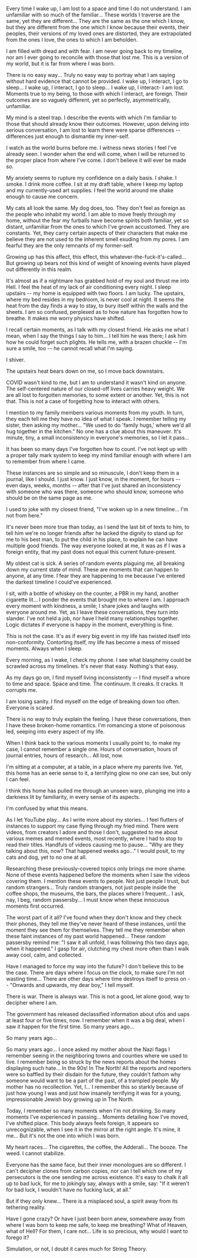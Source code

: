 Every time I wake up, I am lost to a space and time I do not understand. I am unfamiliar with so much of the familiar... These worlds I traverse are the same, yet they are different... They are the same as the one which I know, but they are different from the one which I know because their events, their peoples, their versions of my loved ones are distorted, they are extrapolated from the ones I love, the ones to which I am beholden.

I am filled with dread and with fear. I am never going back to my timeline, nor am I ever going to reconcile with those that lost me. This is a version of my world, but it is far from where I was born.

There is no easy way... Truly no easy way to portray what I am saying without hard evidence that cannot be provided. I wake up, I interact, I go to sleep... I wake up, I interact, I go to sleep... I wake up, I interact- I am lost. Moments true to my being, to those with which I interact, are foreign. Their outcomes are so vaguely different, yet so perfectly, asymmetrically, unfamiliar.

My mind is a steel trap. I describe the events with which I'm familiar to those that should already know their outcomes. However, upon delving into serious conversation, I am lost to learn there were sparse differences -- differences just enough to dismantle my inner-self.

I watch as the world burns before me. I witness news stories I feel I've already seen. I wonder when the end will come, when I will be returned to the proper place from where I've come. I don't believe it will ever be made so.

My anxiety seems to rupture my confidence on a daily basis. I shake. I smoke. I drink more coffee. I sit at my draft table, where I keep my laptop and my currently-used art supplies. I feel the world around me shake enough to cause me concern.

My cats all look the same. My dog does, too. They don't feel as foreign as the people who inhabit my world. I am able to move freely through my home, without the fear my furballs have become spirits both familiar, yet so distant, unfamiliar from the ones to which I've grown accustomed. They are constants. Yet, they carry certain aspects of their characters that make me believe they are not used to the inherent smell exuding from my pores. I am fearful they are the only remnants of my former-self.

Growing up has this affect, this effect, this whatever-the-fuck-it's-called... But growing up bears not this kind of weight of knowing events have played out differently in this realm.

It's almost as if a nightmare has grabbed hold of my soul and thrust me into Hell. I feel the heat of my lack of air conditioning every night. I sleep upstairs -- my home is equipped with two floors. I am lucky. The upstairs, where my bed resides in my bedroom, is never cool at night. It seems the heat from the day finds a way to stay, to bury itself within the walls and the sheets. I am so confused, perplexed as to how nature has forgotten how to breathe. It makes me worry physics have shifted.

I recall certain moments, as I talk with my closest friend. He asks me what I mean, when I say the things I say to him... I tell him he was there; I ask him how he could forget such plights. He tells me, with a brazen chuckle -- I'm sure a smile, too -- he cannot recall what I'm saying.

I shiver.

The upstairs heat bears down on me, so I move back downstairs.

COVID wasn't kind to me, but I am to understand it wasn't kind on anyone. The self-centered nature of our closed-off lives carries heavy weight. We are all lost to forgotten memories, to some extent or another. Yet, this is not that. This is not a case of forgetting how to interact with others.

I mention to my family members various moments from my youth. In turn, they each tell me they have no idea of what I speak. I remember telling my sister, then asking my mother... "We used to do 'family hugs,' where we'd all hug together in the kitchen." No one has a clue about this maneuver. It's minute, tiny, a small inconsistency in everyone's memories, so I let it pass...

It has been so many days I've forgotten how to count. I've not kept up with a proper tally mark system to keep my mind familiar enough with where I am to remember from where I came.

These instances are so simple and so minuscule, I don't keep them in a journal, like I should. I just know. I just know, in the moment, for hours -- even days, weeks, months -- after that I've just shared an inconsistency with someone who was there, someone who should know, someone who should be on the same page as me.

I used to joke with my closest friend, "I've woken up in a new timeline... I'm not from here."

It's never been more true than today, as I send the last bit of texts to him, to tell him we're no longer friends after he lacked the dignity to stand up for me to his best man, to put the child in his place, to explain he can have multiple good friends. The way everyone looked at me, it was as if I was a foreign entity, that my past does not equal this current future-present.

My oldest cat is sick. A series of random events plaguing me, all breaking down my current state of mind. These are moments that can happen to anyone, at any time. I fear they are happening to me because I've entered the darkest timeline I could've experienced.

I sit, with a bottle of whiskey on the counter, a PBR in my hand, another cigarette lit... I ponder the events that brought me to where I am. I approach every moment with kindness, a smile; I share jokes and laughs with everyone around me. Yet, as I leave these conversations, they turn into slander. I've not held a job, nor have I held many relationships together. Logic dictates if everyone is happy in the moment, everything is fine.

This is not the case. It's as if every big event in my life has twisted itself into non-conformity. Contorting itself, my life has become a mess of missed moments. Always when I sleep.

Every morning, as I wake, I check my phone. I see what blasphemy could be scrawled across my timelines. It's never that easy. Nothing's that easy.

As my days go on, I find myself living inconsistently -- I find myself a whore to time and space. Space and time. The continuum. It creaks. It cracks. It corrupts me.

I am losing sanity. I find myself on the edge of breaking down too often. Everyone is scared.

There is no way to truly explain the feeling. I have these conversations, then I have these broken-home romantics. I'm romancing a stone of poisonous led, seeping into every aspect of my life.

When I think back to the various moments I usually point to, to make my case, I cannot remember a single one. Hours of conversation, hours of journal entries, hours of research... All lost, now.

I'm sitting at a computer, at a table, in a place where my parents live. Yet, this home has an eerie sense to it, a terrifying glow no one can see, but only I can feel.

I think this home has pulled me through an unseen warp, plunging me into a darkness lit by familiarity, in every sense of its aspects. 

I'm confused by what this means.

As I let YouTube play... As I write more about my stories... I feel flutters of instances to support my case flying through my fried mind. There were videos, from creators I adore and those I don't, suggested to me about various memes and memed events, most recently, where I had to stop to read their titles. Handfuls of videos causing me to pause... "Why are they talking about this, now? That happened weeks ago..." I would posit, to my cats and dog, yet to no one at all.

Researching these previously-covered topics only brings me more shame. None of these events happened before the moments when I saw the videos covering them. I mention these events to people. Not just people I trust, but random strangers... Truly random strangers, not just people inside the coffee shops, the museums, the bars, the places where I frequent... I ask, nay, I beg, random passersby... I must know when these innocuous moments first occurred.

The worst part of it all? I've found when they don't know and they check their phones, they tell me they've never heard of these instances, until the moment they see them for themselves. They tell me they remember when these faint instances of my past world happened... These random passersby remind me: "I saw it all unfold, I was following this two days ago, when it happened." I gasp for air, clutching my chest more often than I walk away cool, calm, and collected.

Have I managed to force my way into the future? I don't believe this to be the case. There are days where I focus on the clock, to make sure I'm not wasting time... There are other days where time destroys itself to press on -- "Onwards and upwards, my dear boy," I tell myself.

There is war. There is always war. This is not a good, let alone good, way to decipher where I am.

The government has released declassified information about ufos and uaps at least four or five times, now. I remember when it was a big deal, when I saw it happen for the first time. So many years ago...

So many years ago...

So many years ago... I once asked my mother about the Nazi flags I remember seeing in the neighboring towns and counties where we used to live. I remember being so struck by the news reports about the homes displaying such hate... In the 90s! In The North! All the reports and reporters were so baffled by their disdain for the future, they couldn't fathom why someone would want to be a part of the past, of a trampled people. My mother has no recollection. Yet, I... I remember this so starkly because of just how young I was and just how insanely terrifying it was for a young, impressionable Jewish boy growing up in The North.

Today, I remember so many moments when I'm not drinking. So many moments I've experienced in passing... Moments detailing how I've moved, I've shifted place. This body always feels foreign, it appears so unrecognizable, when I see it in the mirror at the right angle. It's mine, it me... But it's not the one into which I was born.

My heart races... The cigarettes, the coffee, the Adderall... The booze. The weed. I cannot stabilize.

Everyone has the same face, but their inner monologues are so different. I can't decipher clones from carbon copies, nor can I tell which one of my persecutors is the one sending me across existence. It's easy to chalk it all up to bad luck, for me to jokingly say, always with a smile, say: "If it weren't for bad luck, I wouldn't have no fucking luck, at all."

But if they only knew... There is a misplaced soul, a spirit away from its tethering reality.

Have I gone crazy? Or have I just been born anew, somewhere away from where I was born to keep me safe, to keep me breathing? What of Heaven, what of Hell? For them, I care not... Life is so precious, why would I want to forego it?

Simulation, or not, I doubt it cares much for String Theory.